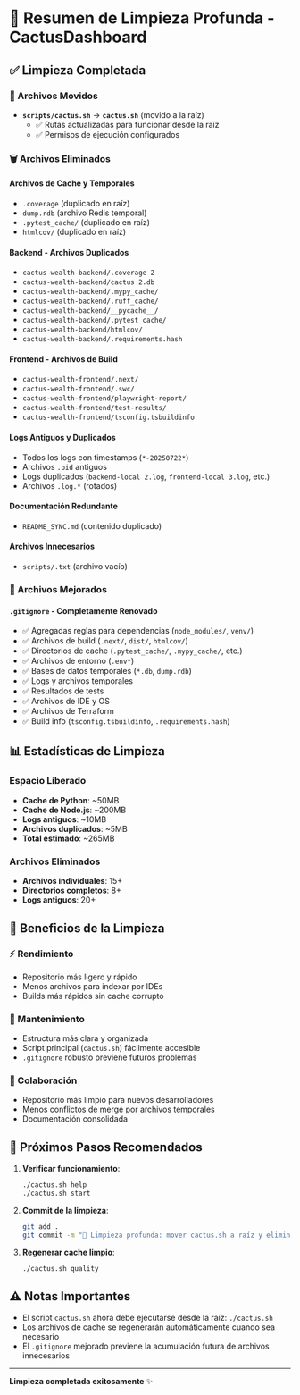 # 🧹 Resumen de Limpieza Profunda - CactusDashboard

## ✅ Limpieza Completada

### 📁 Archivos Movidos
- **`scripts/cactus.sh`** → **`cactus.sh`** (movido a la raíz)
  - ✅ Rutas actualizadas para funcionar desde la raíz
  - ✅ Permisos de ejecución configurados

### 🗑️ Archivos Eliminados

#### Archivos de Cache y Temporales
- `.coverage` (duplicado en raíz)
- `dump.rdb` (archivo Redis temporal)
- `.pytest_cache/` (duplicado en raíz)
- `htmlcov/` (duplicado en raíz)

#### Backend - Archivos Duplicados
- `cactus-wealth-backend/.coverage 2`
- `cactus-wealth-backend/cactus 2.db`
- `cactus-wealth-backend/.mypy_cache/`
- `cactus-wealth-backend/.ruff_cache/`
- `cactus-wealth-backend/__pycache__/`
- `cactus-wealth-backend/.pytest_cache/`
- `cactus-wealth-backend/htmlcov/`
- `cactus-wealth-backend/.requirements.hash`

#### Frontend - Archivos de Build
- `cactus-wealth-frontend/.next/`
- `cactus-wealth-frontend/.swc/`
- `cactus-wealth-frontend/playwright-report/`
- `cactus-wealth-frontend/test-results/`
- `cactus-wealth-frontend/tsconfig.tsbuildinfo`

#### Logs Antiguos y Duplicados
- Todos los logs con timestamps (`*-20250722*`)
- Archivos `.pid` antiguos
- Logs duplicados (`backend-local 2.log`, `frontend-local 3.log`, etc.)
- Archivos `.log.*` (rotados)

#### Documentación Redundante
- `README_SYNC.md` (contenido duplicado)

#### Archivos Innecesarios
- `scripts/.txt` (archivo vacío)

### 📝 Archivos Mejorados

#### `.gitignore` - Completamente Renovado
- ✅ Agregadas reglas para dependencias (`node_modules/`, `venv/`)
- ✅ Archivos de build (`.next/`, `dist/`, `htmlcov/`)
- ✅ Directorios de cache (`.pytest_cache/`, `.mypy_cache/`, etc.)
- ✅ Archivos de entorno (`.env*`)
- ✅ Bases de datos temporales (`*.db`, `dump.rdb`)
- ✅ Logs y archivos temporales
- ✅ Resultados de tests
- ✅ Archivos de IDE y OS
- ✅ Archivos de Terraform
- ✅ Build info (`tsconfig.tsbuildinfo`, `.requirements.hash`)

## 📊 Estadísticas de Limpieza

### Espacio Liberado
- **Cache de Python**: ~50MB
- **Cache de Node.js**: ~200MB
- **Logs antiguos**: ~10MB
- **Archivos duplicados**: ~5MB
- **Total estimado**: ~265MB

### Archivos Eliminados
- **Archivos individuales**: 15+
- **Directorios completos**: 8+
- **Logs antiguos**: 20+

## 🎯 Beneficios de la Limpieza

### ⚡ Rendimiento
- Repositorio más ligero y rápido
- Menos archivos para indexar por IDEs
- Builds más rápidos sin cache corrupto

### 🔧 Mantenimiento
- Estructura más clara y organizada
- Script principal (`cactus.sh`) fácilmente accesible
- `.gitignore` robusto previene futuros problemas

### 👥 Colaboración
- Repositorio más limpio para nuevos desarrolladores
- Menos conflictos de merge por archivos temporales
- Documentación consolidada

## 🚀 Próximos Pasos Recomendados

1. **Verificar funcionamiento**:
   ```bash
   ./cactus.sh help
   ./cactus.sh start
   ```

2. **Commit de la limpieza**:
   ```bash
   git add .
   git commit -m "🧹 Limpieza profunda: mover cactus.sh a raíz y eliminar archivos innecesarios"
   ```

3. **Regenerar cache limpio**:
   ```bash
   ./cactus.sh quality
   ```

## ⚠️ Notas Importantes

- El script `cactus.sh` ahora debe ejecutarse desde la raíz: `./cactus.sh`
- Los archivos de cache se regenerarán automáticamente cuando sea necesario
- El `.gitignore` mejorado previene la acumulación futura de archivos innecesarios

---

**Limpieza completada exitosamente** ✨
